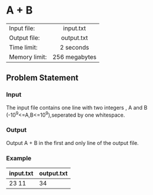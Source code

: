 # A + B

|             |             |
|:------------|:-----------:|
|Input file:  |input.txt    |
|Output file: |output.txt   |
|Time limit:  |2 seconds    |
|Memory limit:|256 megabytes|

## Problem Statement

### Input
The input file contains one line with two integers , A and B (-10<sup>9</sup><=A,B<=10<sup>9</sup>),seperated by one whitespace.

### Output
Output A + B in the first and only line of the output file. 

### Example
|input.txt|output.txt|
|:--------|:---------|
|23 11    |34        |